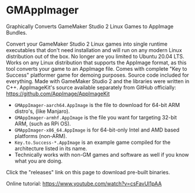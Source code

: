 # GMAppImager
Graphically Converts GameMaker Studio 2 Linux Games to AppImage Bundles.

Convert your GameMaker Studio 2 Linux games into single runtime executables that don't need installation and will run on any modern Linux distribution out of the box. No longer are you limited to Ubuntu 20.04 LTS. Works on any Linux distribution that supports the AppImage format, as this tool converts your game to an AppImage file. Comes with complete "Key to Success" platformer game for demoing purposes. Source code included for everything. Made with GameMaker Studio 2 and the libraries were written in C++. AppImageKit's source available separately from GitHub officially: https://github.com/AppImage/AppImageKit

- `GMAppImager-aarch64.AppImage` is the file to download for 64-bit ARM distro's, (like Manjaro).
- `GMAppImager-armhf.AppImage` is the file you want for targeting 32-bit ARM, (such as RPi OS).
- `GMAppImager-x86_64.AppImage` is for 64-bit-only Intel and AMD based platforms (non-ARM).
- `Key.to.Success-*.AppImage` is an example game compiled for the architecture listed in its name.
- Technically works with non-GM games and software as well if you know what you are doing.

Click the "releases" link on this page to download pre-built binaries.

Online tutorial: https://www.youtube.com/watch?v=csFavUl1pAA
